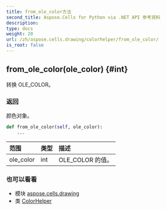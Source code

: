 ```yaml
---
title: from_ole_color方法
second_title: Aspose.Cells for Python via .NET API 参考资料
description:
type: docs
weight: 20
url: /zh/aspose.cells.drawing/colorhelper/from_ole_color/
is_root: false
---
```

##  from_ole_color(ole_color) {#int}
转换 OLE_COLOR。


### 返回

颜色对象。


```python
def from_ole_color(self, ole_color):
    ...
```


|范围|类型|描述|
| :- | :- | :- |
| ole_color | int |OLE_COLOR 的值。|



### 也可以看看
* 模块 [aspose.cells.drawing](../../)
* 类 [ColorHelper](/cells/python-net/zh/aspose.cells.drawing/colorhelper)
